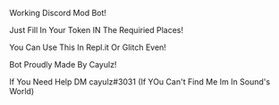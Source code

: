 Working Discord Mod Bot!

Just Fill In Your Token IN The Requiried Places!

You Can Use This In Repl.it Or Glitch Even!

Bot Proudly Made By Cayulz!

If You Need Help DM cayulz#3031 (If YOu Can't Find Me Im In Sound's World)
